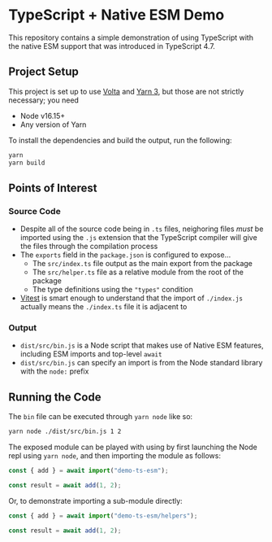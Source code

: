 # TypeScript + Native ESM Demo

This repository contains a simple demonstration of using TypeScript with the native ESM support that was introduced in TypeScript 4.7.

## Project Setup

This project is set up to use [Volta](https://volta.sh) and [Yarn 3](https://yarnpkg.com), but those are not strictly necessary; you need

- Node v16.15+
- Any version of Yarn

To install the dependencies and build the output, run the following:

```sh
yarn
yarn build
```

## Points of Interest

### Source Code

- Despite all of the source code being in `.ts` files, neighoring files _must_ be imported using the `.js` extension that the TypeScript compiler will give the files through the compilation process
- The `exports` field in the `package.json` is configured to expose...
  - The `src/index.ts` file output as the main export from the package
  - The `src/helper.ts` file as a relative module from the root of the package
  - The type definitions using the `"types"` condition
- [Vitest](https://vitest.dev) is smart enough to understand that the import of `./index.js` actually means the `./index.ts` file it is adjacent to

### Output

- `dist/src/bin.js` is a Node script that makes use of Native ESM features, including ESM imports and top-level `await`
- `dist/src/bin.js` can specify an import is from the Node standard library with the `node:` prefix

## Running the Code

The `bin` file can be executed through `yarn node` like so:

```sh
yarn node ./dist/src/bin.js 1 2
```

The exposed module can be played with using by first launching the Node repl using `yarn node`, and then importing the module as follows:

```js
const { add } = await import("demo-ts-esm");

const result = await add(1, 2);
```

Or, to demonstrate importing a sub-module directly:

```js
const { add } = await import("demo-ts-esm/helpers");

const result = await add(1, 2);
```
